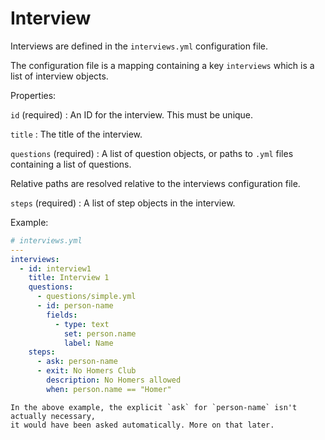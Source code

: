 # Interview

Interviews are defined in the `interviews.yml` configuration file.

The configuration file is a mapping containing a key `interviews` which is a list of
interview objects.

Properties:

`id` (required)
: An ID for the interview. This must be unique.

`title`
: The title of the interview.

`questions` (required)
: A list of question objects, or paths to `.yml` files containing a list of questions.

Relative paths are resolved relative to the interviews configuration file.

`steps` (required)
: A list of step objects in the interview.

Example:

```yaml
# interviews.yml
---
interviews:
  - id: interview1
    title: Interview 1
    questions:
      - questions/simple.yml
      - id: person-name
        fields:
          - type: text
            set: person.name
            label: Name
    steps:
      - ask: person-name
      - exit: No Homers Club
        description: No Homers allowed
        when: person.name == "Homer"
```

```{note}
In the above example, the explicit `ask` for `person-name` isn't actually necessary,
it would have been asked automatically. More on that later.
```
